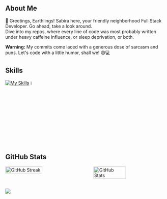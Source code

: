 ## About Me
👋 Greetings, Earthlings! Sabira here, your friendly neighborhood Full Stack Developer. 
Go ahead, take a look around.<br> Dive into my repos, where every line of code was most probably written under heavy caffeine influence, or sleep deprivation, or both. 

<strong>Warning:</strong> My commits come laced with a generous dose of sarcasm and puns. Let's code with a little humor, shall we! 😄💻

## Skills
  [![My Skills](https://skillicons.dev/icons?i=html,css,javascript,typescript,react,vue,tailwind,sass,bootstrap,nodejs,laravel,mysql,mongodb,python&theme=dark)](https://skillicons.dev)
  <img src="https://camo.githubusercontent.com/7449ed470197daee91935b90d2621a8db43ac959c6551a974cd9357c15f3b20e/68747470733a2f2f6861796573303732342e6769746875622e696f2f73686f706966792d7061636b65722f696d672f6c6f676f732f73686f706966792e737667" alt="" style="width:5%;  top: -130px; ">

<!-- ## Connect with Me
[<img src="https://github.com/hello-sabira/hello-sabira/blob/main/icons/linkedin.svg" width="18" />](https://www.linkedin.com/in/sabiratahsinkhan/)
[<img src="https://github.com/hello-sabira/hello-sabira/blob/main/icons/index.png" width="25" />](https://codeforces.com/profile/hello_sabira)
[<img src="https://github.com/hello-sabira/hello-sabira/blob/main/icons/bee.png" width="30" />](https://www.beecrowd.com.br/judge/en/profile/574989)
[<img src="https://github.com/hello-sabira/hello-sabira/blob/main/icons/telegram-1.svg" width="18" />](https://t.me/hello_sabira) -->

## GitHub Stats
<div style="display: flex; justify-content: space-between;">
  <img src="https://github-readme-streak-stats.herokuapp.com?user=sabira-khan&theme=dracula&date_format=M%20j%5B%2C%20Y%5D" alt="GitHub Streak" style="width: 48%;">
  <img src="https://github-readme-stats-sabira-khans-projects.vercel.app/api?username=sabira-khan&show_icons=true&theme=tokyonight" alt="GitHub Stats" style="width: 45%;">
</div>
<br>


![](https://komarev.com/ghpvc/?username=sabira-khan&color=blueviolet)
